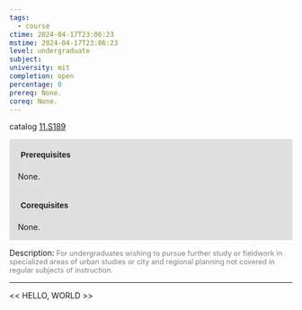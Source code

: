 ```yaml
---
tags:
  - course
ctime: 2024-04-17T23:06:23
mstime: 2024-04-17T23:06:23
level: undergraduate
subject: 
university: mit
completion: open
percentage: 0
prereq: None.
coreq: None.
---
```


catalog [11.S189](http://student.mit.edu/catalog/m11a.html#11.S189)

<span style="display: block; padding: 15px; background-color: rgb(100, 100, 100, 0.2);"><font id="m_prereq700_0" style="display: block; font-family: Arial, sans-serif; font-weight: bold; padding: 5px">Prerequisites</font><br><span id="prereq700_0">None.</span></span>
<span style="display: block; padding: 15px; background-color: rgb(100, 100, 100, 0.2);"><font id="m_coreq700_0" style="display: block; font-family: Arial, sans-serif; font-weight: bold; padding: 5px">Corequisites</font><br><span id="coreq700_0">None.</span></span>

<font style="">Description:</font>
<font style="color: grey; font-size: 0.8rem;">For undergraduates wishing to pursue further study or fieldwork in specialized areas of urban studies or city and regional planning not covered in regular subjects of instruction.</font>



---

<< HELLO, WORLD >>
